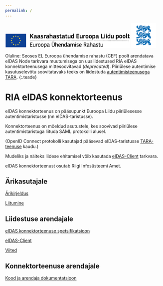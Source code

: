 ```yaml
---
permalink: /
---
```


<img src='img/ee_cef_0.png' style='width:400px'>

<img src='img/LOVID.png' style='width: 80px;'>

Oluline: Seoses EL Euroopa ühendamise rahastu (CEF) poolt arendatava eIDAS Node tarkvara muutumisega on uusliidestused RIA eIDAS konnektorteenusega mittesoovitavad (_deprecated_). Piiriülese autentimise kasutuselevõtu soovitatavaks teeks on liidestuda <a href='https://e-gov.github.io/TARA-Doku/'>autentimisteenusega TARA</a>. 
{:.teade}

# RIA eIDAS konnektorteenus

eIDAS konnektorteenus on pääsupunkt Euroopa Liidu piiriülesesse autentimistaristusse (nn eIDAS-taristusse).

Konnektorteenus on mõeldud asutustele, kes soovivad piiriülese autentimistaristuga liituda SAML protokolli alusel.

(OpenID Connect protokolli kasutajad pääsevad eIDAS-taristusse [TARA-teenuse](https://e-gov.github.io/TARA-Doku/) kaudu.)

Mudeliks ja näiteks liidese ehitamisel võib kasutada [eIDAS-Client](https://github.com/e-gov/eIDAS-Client) tarkvara.

eIDAS konnektorteenust osutab Riigi Infosüsteemi Amet.

## Ärikasutajale

[Ärikirjeldus](Arikirjeldus)<br>

<p><a href='https://www.ria.ee/ee/autentimisteenused.html' class='nupp'>Liitumine</a></p>

## Liidestuse arendajale

[eIDAS konnektorteenuse spetsifikatsioon](Spetsifikatsioon)<br>

[eIDAS-Client](https://github.com/e-gov/eIDAS-Client)

[Viited](Viited)

## Konnektorteenuse arendajale

[Kood ja arendaja dokumentatsioon](Arendajale)

